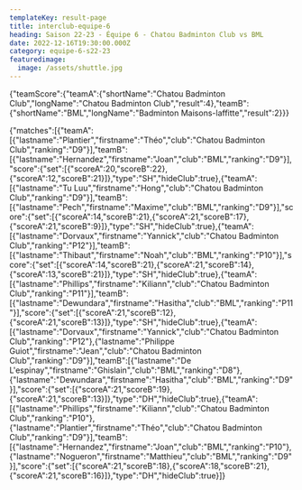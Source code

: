 ```yaml
---
templateKey: result-page
title: interclub-equipe-6
heading: Saison 22-23 - Équipe 6 - Chatou Badminton Club vs BML
date: 2022-12-16T19:30:00.000Z
category: equipe-6-s22-23
featuredimage:
  image: /assets/shuttle.jpg
---
```


<teamscoreboard>{"teamScore":{"teamA":{"shortName":"Chatou Badminton Club","longName":"Chatou Badminton Club","result":4},"teamB":{"shortName":"BML","longName":"Badminton Maisons-laffitte","result":2}}}</teamscoreboard>

<scoreboard>{"matches":[{"teamA":[{"lastname":"Plantier","firstname":"Théo","club":"Chatou Badminton Club","ranking":"D9"}],"teamB":[{"lastname":"Hernandez","firstname":"Joan","club":"BML","ranking":"D9"}],"score":{"set":[{"scoreA":20,"scoreB":22},{"scoreA":12,"scoreB":21}]},"type":"SH","hideClub":true},{"teamA":[{"lastname":"Tu Luu","firstname":"Hong","club":"Chatou Badminton Club","ranking":"D9"}],"teamB":[{"lastname":"Pech","firstname":"Maxime","club":"BML","ranking":"D9"}],"score":{"set":[{"scoreA":14,"scoreB":21},{"scoreA":21,"scoreB":17},{"scoreA":21,"scoreB":9}]},"type":"SH","hideClub":true},{"teamA":[{"lastname":"Dorvaux","firstname":"Yannick","club":"Chatou Badminton Club","ranking":"P12"}],"teamB":[{"lastname":"Thibaut","firstname":"Noah","club":"BML","ranking":"P10"}],"score":{"set":[{"scoreA":14,"scoreB":21},{"scoreA":21,"scoreB":14},{"scoreA":13,"scoreB":21}]},"type":"SH","hideClub":true},{"teamA":[{"lastname":"Phillips","firstname":"Kiliann","club":"Chatou Badminton Club","ranking":"P11"}],"teamB":[{"lastname":"Dewundara","firstname":"Hasitha","club":"BML","ranking":"P11"}],"score":{"set":[{"scoreA":21,"scoreB":12},{"scoreA":21,"scoreB":13}]},"type":"SH","hideClub":true},{"teamA":[{"lastname":"Dorvaux","firstname":"Yannick","club":"Chatou Badminton Club","ranking":"P12"},{"lastname":"Philippe Guiot","firstname":"Jean","club":"Chatou Badminton Club","ranking":"D9"}],"teamB":[{"lastname":"De L'espinay","firstname":"Ghislain","club":"BML","ranking":"D8"},{"lastname":"Dewundara","firstname":"Hasitha","club":"BML","ranking":"D9"}],"score":{"set":[{"scoreA":21,"scoreB":19},{"scoreA":21,"scoreB":13}]},"type":"DH","hideClub":true},{"teamA":[{"lastname":"Phillips","firstname":"Kiliann","club":"Chatou Badminton Club","ranking":"P10"},{"lastname":"Plantier","firstname":"Théo","club":"Chatou Badminton Club","ranking":"D9"}],"teamB":[{"lastname":"Hernandez","firstname":"Joan","club":"BML","ranking":"P10"},{"lastname":"Nogueron","firstname":"Matthieu","club":"BML","ranking":"D9"}],"score":{"set":[{"scoreA":21,"scoreB":18},{"scoreA":18,"scoreB":21},{"scoreA":21,"scoreB":16}]},"type":"DH","hideClub":true}]}</scoreboard>